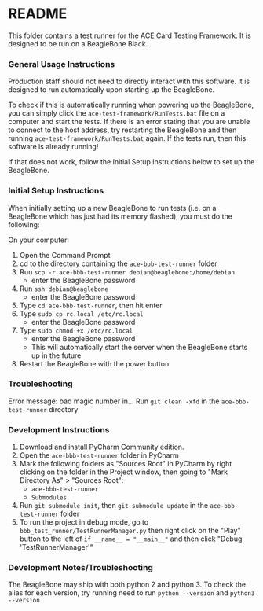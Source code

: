 # README #

This folder contains a test runner for the ACE Card Testing Framework.
It is designed to be run on a BeagleBone Black.

### General Usage Instructions ###

Production staff should not need to directly interact with this software.
It is designed to run automatically upon starting up the BeagleBone.

To check if this is automatically running when powering up the BeagleBone,
you can simply click the `ace-test-framework/RunTests.bat` file on a computer
and start the tests. If there is an error stating that you are unable to
connect to the host address, try restarting the BeagleBone and then running 
`ace-test-framework/RunTests.bat` again. If the tests run, then this software
is already running!

If that does not work, follow the Initial Setup Instructions below to set up
the BeagleBone.

### Initial Setup Instructions ###

When initially setting up a new BeagleBone to run tests (i.e. on a BeagleBone
which has just had its memory flashed), you must do the following:

On your computer:
1. Open the Command Prompt
2. cd to the directory containing the `ace-bbb-test-runner` folder 
3. Run `scp -r ace-bbb-test-runner debian@beaglebone:/home/debian`
   - enter the BeagleBone password
4. Run `ssh debian@beaglebone`
   - enter the BeagleBone password
5. Type `cd ace-bbb-test-runner`, then hit enter
6. Type `sudo cp rc.local /etc/rc.local`
   - enter the BeagleBone password
7. Type `sudo chmod +x /etc/rc.local`
   - enter the BeagleBone password
   - This will automatically start the server when the BeagleBone starts up
     in the future
8. Restart the BeagleBone with the power button

### Troubleshooting ###

Error message: bad magic number in...
Run `git clean -xfd` in the `ace-bbb-test-runner` directory

### Development Instructions ###

1. Download and install PyCharm Community edition.
2. Open the `ace-bbb-test-runner` folder in PyCharm
3. Mark the following folders as "Sources Root" in PyCharm by right clicking on
   the folder in the Project window, then going to
   "Mark Directory As" > "Sources Root":
   - `ace-bbb-test-runner`
   - `Submodules`
4. Run `git submodule init`, then `git submodule update` in the
   `ace-bbb-test-runner` folder
5. To run the project in debug mode, go to
   `bbb_test_runner/TestRunnerManager.py`
   then right click on the "Play" button to the left of
   `if __name__ = "__main__"`
   and then click "Debug 'TestRunnerManager'"

### Development Notes/Troubleshooting ###

The BeagleBone may ship with both python 2 and python 3. To check the alias for
each version, try running need to run `python --version` and `python3 --version`
